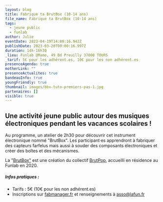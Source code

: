 ```yaml
---
layout: blog
title: Fabrique ta BrutBox (10-14 ans)
file_name: Fabrique ta BrutBox (10-14 ans)
tags:
  - jeune public
  - funlab
author: Julie
eventDate: 2023-04-19T14:00:16.942Z
publishDate: 2023-03-20T09:00:16.997Z
duration: 14h-16h30
_lieu: Funlab @Mame, 49 Bd Preuilly 37000 TOURS
_tarif: 5€ pour les adhérent.es, 10€ pour les non adhérent.es
presenceAgenda: true
motherLink: ""
presenceActualites: true
bandeauInfo: true
youngFriendly: true
thumbnail: images/bbx-tuto-premiers-pas-1.jpg
partenaires: []
visible: true
---
```

## Une activité jeune public autour des musiques électroniques pendant les vacances scolaires !

Au programme, un atelier de 2h30 pour découvrir cet instrument électronique nommé "BrutBox". Les participant·es apprendront à fabriquer des capteurs farfelus mais aussi à souder des composants électroniques et créer des boîtes et des mécanismes.

La "[BrutBox"](https://brutpopinstruments.wordpress.com/) est une création du collectif [BrutPop](https://www.instagram.com/brutpop/?hl=fr), accueilli en résidence au Funlab en 2020.

##### Infos pratiques :
* Tarifs : 5€ (10€ pour les non adhérent.es)
* Inscriptions sur [fabmanager.fr](https://fabmanager.lafun.fr) et renseignements à asso@lafun.fr
